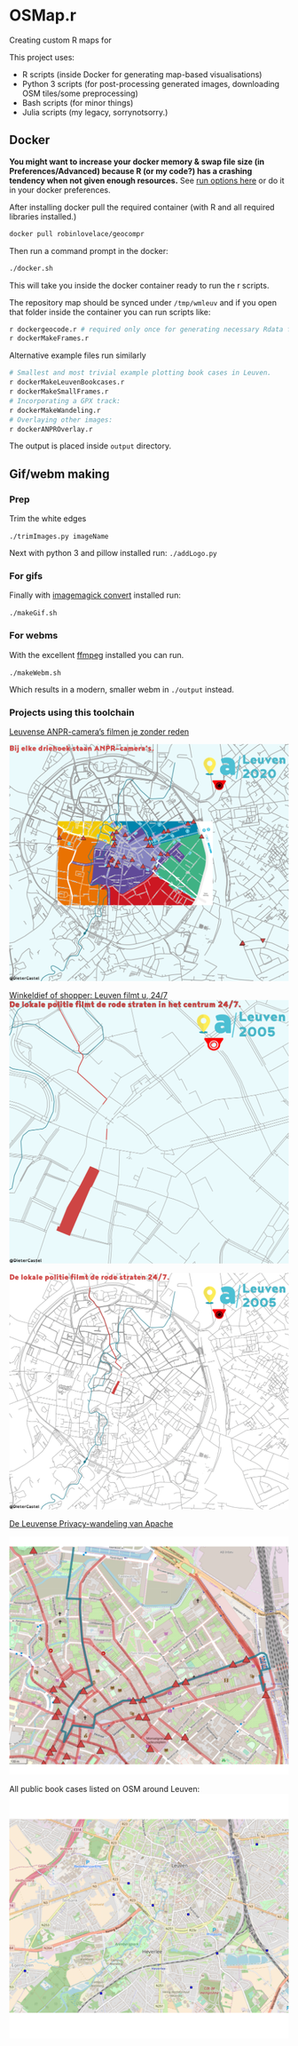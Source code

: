 # OSMap.r

Creating custom R maps for 

This project uses:

- R scripts (inside Docker for generating map-based visualisations)
- Python 3 scripts (for post-processing generated images, downloading OSM tiles/some preprocessing)
- Bash scripts (for minor things)
- Julia scripts (my legacy, sorrynotsorry.)

## Docker

**You might want to increase your docker memory & swap file size (in Preferences/Advanced) because R (or my code?) has a crashing tendency when not given enough resources.**
See [run options here](https://docs.docker.com/config/containers/resource_constraints/#--memory-swap-details) or do it in your docker preferences.


After installing docker pull the required container (with R and all required libraries installed.)
```bash
docker pull robinlovelace/geocompr
```

Then run a command prompt in the docker:
```bash
./docker.sh
```

This will take you inside the docker container ready to run the r scripts.

The repository map should be synced under `/tmp/wmleuv` and if you open that folder inside the container you can run scripts like:

```bash
r dockergeocode.r # required only once for generating necessary Rdata files.
r dockerMakeFrames.r 
```

Alternative example files run similarly
```bash
# Smallest and most trivial example plotting book cases in Leuven.
r dockerMakeLeuvenBookcases.r
r dockerMakeSmallFrames.r
# Incorporating a GPX track:
r dockerMakeWandeling.r
# Overlaying other images:
r dockerANPROverlay.r
```

The output is placed inside `output` directory.

## Gif/webm making

### Prep
Trim the white edges

`./trimImages.py imageName`

Next with python 3 and pillow installed run:
`./addLogo.py`

### For gifs

Finally with [imagemagick convert](https://imagemagick.org/script/download.php) installed run:

`./makeGif.sh`

### For webms

With the excellent [ffmpeg](https://ffmpeg.org/) installed you can run.

`./makeWebm.sh`

Which results in a modern, smaller webm in `./output` instead.


### Projects using this toolchain

[Leuvense ANPR-camera’s filmen je zonder reden](https://www.apache.be/2020/01/08/leuvense-anpr-cameras-filmen-zonder-reden/)

![ANPR camera's in het stadscentrum van Leuven](https://github.com/dietercastel/OSMap.r/raw/wmleuv/output/art2_2.png)

[Winkeldief of shopper: Leuven filmt u, 24/7](https://www.apache.be/2020/01/09/hoe-leuven-een-gefilmde-stad-werd/)
![Toenemende gefilmde straten in het centrum Leuven 2005,2013,2020](https://github.com/dietercastel/OSMap.r/raw/wmleuv/output/creepSmall.gif)

![Toenemende gefilmde straten regio ring van Leuven 2005,2013,2020](https://github.com/dietercastel/OSMap.r/raw/wmleuv/output/hlStreets.gif)

[De Leuvense Privacy-wandeling van Apache](https://www.facebook.com/events/openbaar-entrepot-voor-de-kunsten-opek/volzet-apache-lokaal-de-slimme-stad/1208596742863953/)

![Wandeling door het Leuvense stadscentrum.](https://github.com/dietercastel/OSMap.r/raw/wmleuv/output/wandeling2020.png)

All public book cases listed on OSM around Leuven:
![Publieke boekenkasten op OpenStreetMaps in Leuven](https://github.com/dietercastel/OSMap.r/raw/wmleuv/output/mapBookcase.png)

